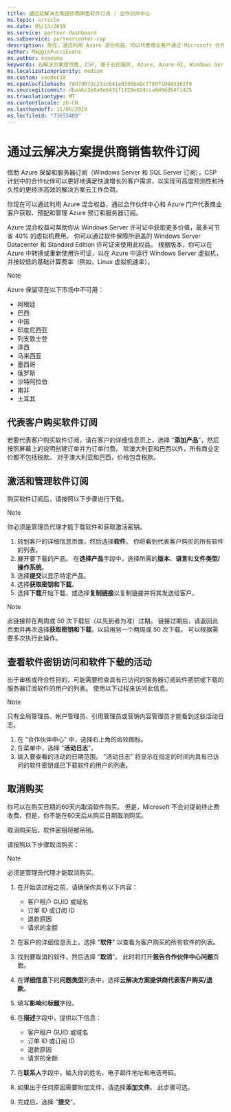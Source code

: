 ```yaml
---
title: 通过云解决方案提供商销售软件订阅 | 合作伙伴中心
ms.topic: article
ms.date: 05/13/2019
ms.service: partner-dashboard
ms.subservice: partnercenter-csp
description: 现在，通过利用 Azure 混合权益，可以代表商业客户通过 Microsoft 合作伙伴中心和 Azure 门户获取、预配和管理 Azure 预留实例和服务器订阅。
author: MaggiePucciEvans
ms.author: evansma
keywords: 云解决方案提供商, CSP, 基于云的服务, Azure, Azure RI, Windows Server, SQL Server, 软件订阅
ms.localizationpriority: medium
ms.custom: seodec18
ms.openlocfilehash: 7dd7d672c231c641e0385be0cff89f19483383f9
ms.sourcegitcommit: dbaa6c2e8a0e6431f1420e024cca6d0dd54f1425
ms.translationtype: MT
ms.contentlocale: zh-CN
ms.lasthandoff: 11/06/2019
ms.locfileid: "73653488"
---
```

# <a name="sell-software-subscriptions-through-csp"></a>通过云解决方案提供商销售软件订阅

借助 Azure 保留和服务器订阅（Windows Server 和 SQL Server 订阅），CSP 计划中的合作伙伴可以更好地满足快速增长的客户需求，以实现可高度预测性和持久性的更经济高效的解决方案云工作负荷。 

你现在可以通过利用 Azure 混合权益，通过合作伙伴中心和 Azure 门户代表商业客户获取、预配和管理 Azure 预订和服务器订阅。 

Azure 混合权益可帮助你从 Windows Server 许可证中获取更多价值，最多可节省 40% 的虚拟机费用。 你可以通过软件保障所涵盖的 Windows Server Datacenter 和 Standard Edition 许可证来使用此权益。 根据版本，你可以在 Azure 中转换或重新使用许可证，以在 Azure 中运行 Windows Server 虚拟机，并按较低的基础计算费率（例如，Linux 虚拟机速率）。

> [!NOTE]  
> Azure 保留项在以下市场中不可用：  
> * 阿根廷
> * 巴西
> * 中国
> * 印度尼西亚
> * 列支敦士登
> * 泽西
> * 马来西亚
> * 墨西哥
> * 俄罗斯
> * 沙特阿拉伯
> * 南非
> * 土耳其

<!--March 20, 2019 - this list of countries was correct as of today. Maggie last updated the list according to FAREAST\v-pubobb in bug 20907186.
-->

## <a name="buy-software-subscriptions-on-behalf-of-customers"></a>代表客户购买软件订阅

若要代表客户购买软件订阅，请在客户的详细信息页上，选择 "**添加产品**"，然后按照屏幕上的说明创建订单并为订单付费。 除澳大利亚和巴西以外，所有商业定价都不包括税款。 对于澳大利亚和巴西，价格包含税款。

## <a name="activate-and-manage-software-subscriptions"></a>激活和管理软件订阅

购买软件订阅后，请按照以下步骤进行下载。

>[!NOTE]
>你必须是管理员代理才能下载软件和获取激活密钥。

1. 转到客户的详细信息页面，然后选择**软件**。 你将看到代表客户购买的所有软件的列表。 
2.  展开要下载的产品。 在**选择产品**字段中，选择所需的**版本**、**语言**和**文件类型/操作系统**。 
3.  选择**提交**以显示特定产品。 
4.  选择**获取密钥和下载**。 
5.  选择**下载**开始下载，或选择**复制链接**以复制链接并将其发送给客户。 

>[!NOTE]
>此链接将在两周或 50 次下载后（以先到者为准）过期。 链接过期后，请返回此页面并再次选择**获取密钥和下载**，以启用另一个两周或 50 次下载。 可以根据需要多次执行此操作。 

## <a name="view-activity-for-software-key-access-and-software-downloads"></a>查看软件密钥访问和软件下载的活动
出于审核或符合性目的，可能需要检查具有已访问的服务器订阅软件密钥或下载的服务器订阅软件的用户的列表。 使用以下过程来访问此信息。 

>[!NOTE]
>只有全局管理员、帐户管理员、引用管理员或营销内容管理员才能看到这些活动日志。 

1.  在 "合作伙伴中心" 中，选择右上角的齿轮图标。 
2.  在菜单中，选择 "**活动日志**"。
3.  输入要查看的活动的日期范围。 "活动日志" 将显示在指定的时间内具有已访问的软件密钥或已下载软件的用户的列表。 

## <a name="cancel-a-purchase"></a>取消购买

你可以在购买日期的60天内取消软件购买。 但是，Microsoft 不会对提前终止费收费，但是，你不能在60天后从购买日期取消购买。

取消购买后，软件密钥将被吊销。 

请按照以下步骤取消购买：

>[!NOTE]
>必须是管理员代理才能取消购买。 

1.  在开始该过程之前，请确保你具有以下内容：
    -   客户租户 GUID 或域名
    -   订单 ID 或订阅 ID
    -   退款原因
    -   请求的金额

2.  在客户的详细信息页上，选择 "**软件**" 以查看为客户购买的所有软件的列表。 

3.  找到要取消的软件，然后选择 "**取消**"。 此时将打开**报告合作伙伴中心问题**页面。 

4.  在**详细信息**下的**问题类型**列表中，选择**云解决方案提供商代表客户购买/退款**。

5.  填写**影响**和**标题**字段。 

6.  在**描述**字段中，提供以下信息： 
    -   客户租户 GUID 或域名
    -   订单 ID 或订阅 ID
    -   退款原因
    -   请求的金额

7.  在**联系人**字段中，输入你的姓名、电子邮件地址和电话号码。 

8.  如果出于任何原因需要附加文件，请选择**添加文件**。 此步骤可选。 

9.  完成后，选择 "**提交**"。

